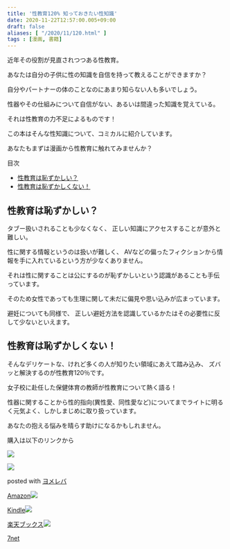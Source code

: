 ```yaml
---
title: '性教育120% 知っておきたい性知識'
date: 2020-11-22T12:57:00.005+09:00
draft: false
aliases: [ "/2020/11/120.html" ]
tags : [漫画, 書籍]
---
```


近年その役割が見直されつつある性教育。

あなたは自分の子供に性の知識を自信を持って教えることができますか？

自分やパートナーの体のことなのにあまり知らない人も多いでしょう。

性器やその仕組みについて自信がない、あるいは間違った知識を覚えている。

それは性教育の力不足によるものです！

この本はそんな性知識について、コミカルに紹介しています。

あなたもまずは漫画から性教育に触れてみませんか？

目次

*   [性教育は恥ずかしい？](#性教育は恥ずかしい？)
*   [性教育は恥ずかしくない！](#性教育は恥ずかしくない！)

性教育は恥ずかしい？[](#性教育は恥ずかしい？ "性教育は恥ずかしい？")
--------------------------------------

タブー扱いされることも少なくなく、 正しい知識にアクセスすることが意外と難しい。

性に関する情報というのは扱いが難しく、 AVなどの偏ったフィクションから情報を手に入れているという方が少なくありません。

それは性に関することは公にするのが恥ずかしいという認識があることも手伝っています。

そのため女性であっても生理に関して未だに偏見や思い込みが広まっています。

避妊についても同様で、 正しい避妊方法を認識しているかたはその必要性に反して少ないといえます。

性教育は恥ずかしくない！[](#性教育は恥ずかしくない！ "性教育は恥ずかしくない！")
--------------------------------------------

そんなデリケートな、けれど多くの人が知りたい領域にあえて踏み込み、 ズバッと解決するのが性教育120％です。

女子校に赴任した保健体育の教師が性教育について熱く語る！

性器に関することから性的指向(異性愛、同性愛など)についてまでライトに明るく元気よく、しかしまじめに取り扱っています。

あなたの抱える悩みを晴らす助けになるかもしれません。

購入は以下のリンクから

[](//af.moshimo.com/af/c/click?a_id=2220302&p_id=170&pc_id=185&pl_id=4062&s_v=b5Rz2P0601xu&url=https%3A%2F%2Fwww.amazon.co.jp%2Fexec%2Fobidos%2FASIN%2F4049130017)![](//i.moshimo.com/af/i/impression?a_id=2220302&p_id=170&pc_id=185&pl_id=4062)

[](//af.moshimo.com/af/c/click?a_id=2220302&p_id=170&pc_id=185&pl_id=4062&s_v=b5Rz2P0601xu&url=https%3A%2F%2Fwww.amazon.co.jp%2Fexec%2Fobidos%2FASIN%2F4049130017)![](//i.moshimo.com/af/i/impression?a_id=2220302&p_id=170&pc_id=185&pl_id=4062)

posted with [ヨメレバ](https://yomereba.com)

[Amazon](//af.moshimo.com/af/c/click?a_id=2220302&p_id=170&pc_id=185&pl_id=4062&s_v=b5Rz2P0601xu&url=https%3A%2F%2Fwww.amazon.co.jp%2Fexec%2Fobidos%2FASIN%2F4049130017)![](//i.moshimo.com/af/i/impression?a_id=2220302&p_id=170&pc_id=185&pl_id=4062)

[Kindle](//af.moshimo.com/af/c/click?a_id=2220302&p_id=170&pc_id=185&pl_id=4062&s_v=b5Rz2P0601xu&url=https%3A%2F%2Fwww.amazon.co.jp%2Fgp%2Fsearch%3Fkeywords%3D%26__mk_ja_JP%3D%2583J%2583%255E%2583J%2583i%26url%3Dnode%253D2275256051)![](//i.moshimo.com/af/i/impression?a_id=2220302&p_id=170&pc_id=185&pl_id=4062)

[楽天ブックス](//af.moshimo.com/af/c/click?a_id=2220301&p_id=56&pc_id=56&pl_id=637&s_v=b5Rz2P0601xu&url=http%3A%2F%2Fbooks.rakuten.co.jp%2Frb%2F16166355%2F)![](//i.moshimo.com/af/i/impression?a_id=2220302&p_id=170&pc_id=185&pl_id=4062)

[7net](//af.moshimo.com/af/c/click?a_id=2317554&p_id=932&pc_id=1188&pl_id=12456&s_v=b5Rz2P0601xu&url=http%3A%2F%2F7net.omni7.jp%2Fsearch%2F%3FsearchKeywordFlg%3D1%26keyword%3D9784049130010)
